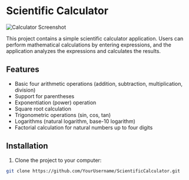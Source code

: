 # Scientific Calculator

![Calculator Screenshot](calculator_screenshot.png)

This project contains a simple scientific calculator application. Users can perform mathematical calculations by entering expressions, and the application analyzes the expressions and calculates the results.

## Features

- Basic four arithmetic operations (addition, subtraction, multiplication, division)
- Support for parentheses
- Exponentiation (power) operation
- Square root calculation
- Trigonometric operations (sin, cos, tan)
- Logarithms (natural logarithm, base-10 logarithm)
- Factorial calculation for natural numbers up to four digits



## Installation

1. Clone the project to your computer:

```bash
git clone https://github.com/YourUsername/ScientificCalculator.git
